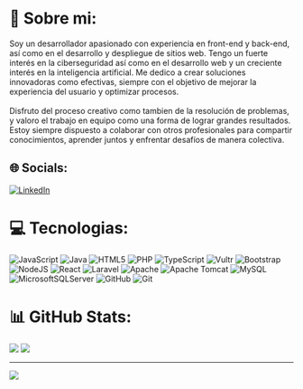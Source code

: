 # 💫 Sobre mi:
Soy un desarrollador apasionado con experiencia en front-end y back-end, así como en el desarrollo y despliegue de sitios web. Tengo un fuerte interés en la ciberseguridad así como en el desarrollo web y un creciente interés en la inteligencia artificial. Me dedico a crear soluciones innovadoras como efectivas, siempre con el objetivo de mejorar la experiencia del usuario y optimizar procesos.<br><br>Disfruto del proceso creativo como tambien de la resolución de problemas, y valoro el trabajo en equipo como una forma de lograr grandes resultados. Estoy siempre dispuesto a colaborar con otros profesionales para compartir conocimientos, aprender juntos y enfrentar desafíos de manera colectiva.


## 🌐 Socials:
[![LinkedIn](https://img.shields.io/badge/LinkedIn-%230077B5.svg?logo=linkedin&logoColor=white)](https://linkedin.com/in/www.linkedin.com/in/albert-jairo-jayme-arone-0001712a9) 

# 💻 Tecnologias:
![JavaScript](https://img.shields.io/badge/javascript-%23323330.svg?style=for-the-badge&logo=javascript&logoColor=%23F7DF1E) ![Java](https://img.shields.io/badge/java-%23ED8B00.svg?style=for-the-badge&logo=openjdk&logoColor=white) ![HTML5](https://img.shields.io/badge/html5-%23E34F26.svg?style=for-the-badge&logo=html5&logoColor=white) ![PHP](https://img.shields.io/badge/php-%23777BB4.svg?style=for-the-badge&logo=php&logoColor=white) ![TypeScript](https://img.shields.io/badge/typescript-%23007ACC.svg?style=for-the-badge&logo=typescript&logoColor=white) ![Vultr](https://img.shields.io/badge/Vultr-007BFC.svg?style=for-the-badge&logo=vultr) ![Bootstrap](https://img.shields.io/badge/bootstrap-%238511FA.svg?style=for-the-badge&logo=bootstrap&logoColor=white) ![NodeJS](https://img.shields.io/badge/node.js-6DA55F?style=for-the-badge&logo=node.js&logoColor=white) ![React](https://img.shields.io/badge/react-%2320232a.svg?style=for-the-badge&logo=react&logoColor=%2361DAFB) ![Laravel](https://img.shields.io/badge/laravel-%23FF2D20.svg?style=for-the-badge&logo=laravel&logoColor=white) ![Apache](https://img.shields.io/badge/apache-%23D42029.svg?style=for-the-badge&logo=apache&logoColor=white) ![Apache Tomcat](https://img.shields.io/badge/apache%20tomcat-%23F8DC75.svg?style=for-the-badge&logo=apache-tomcat&logoColor=black) ![MySQL](https://img.shields.io/badge/mysql-4479A1.svg?style=for-the-badge&logo=mysql&logoColor=white) ![MicrosoftSQLServer](https://img.shields.io/badge/Microsoft%20SQL%20Server-CC2927?style=for-the-badge&logo=microsoft%20sql%20server&logoColor=white) ![GitHub](https://img.shields.io/badge/github-%23121011.svg?style=for-the-badge&logo=github&logoColor=white) ![Git](https://img.shields.io/badge/git-%23F05033.svg?style=for-the-badge&logo=git&logoColor=white)
# 📊 GitHub Stats:
![](https://github-readme-stats.vercel.app/api?username=a-b-e-r-t&theme=dark&hide_border=true&include_all_commits=true&count_private=false)
![](https://github-readme-streak-stats.herokuapp.com/?user=a-b-e-r-t&theme=dark&hide_border=true)

---
[![](https://visitcount.itsvg.in/api?id=a-b-e-r-t&icon=0&color=0)](https://visitcount.itsvg.in)

